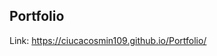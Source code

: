 ## Portfolio

Link: <a href="https://ciucacosmin109.github.io/Portfolio/" target="_blank">https://ciucacosmin109.github.io/Portfolio/</a>
